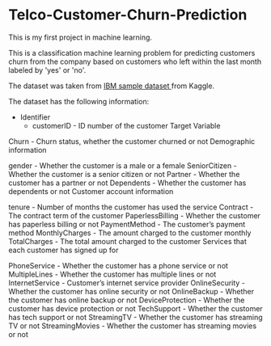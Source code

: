 # Telco-Customer-Churn-Prediction


This is my first project in machine learning.

This is a classification machine learning problem for predicting customers churn from the company based on customers who left within the last month labeled by 'yes' or 'no'.

The dataset was taken from <a href="https://www.kaggle.com/datasets/blastchar/telco-customer-churn"> IBM sample dataset </a> from Kaggle.

The dataset has the following information:

 - Identifier
    - customerID - ID number of the customer
Target Variable

Churn - Churn status, whether the customer churned or not
Demographic information

gender - Whether the customer is a male or a female
SeniorCitizen - Whether the customer is a senior citizen or not
Partner - Whether the customer has a partner or not
Dependents - Whether the customer has dependents or not
Customer account information

tenure - Number of months the customer has used the service
Contract - The contract term of the customer
PaperlessBilling - Whether the customer has paperless billing or not
PaymentMethod - The customer’s payment method
MonthlyCharges - The amount charged to the customer monthly
TotalCharges - The total amount charged to the customer
Services that each customer has signed up for

PhoneService - Whether the customer has a phone service or not
MultipleLines - Whether the customer has multiple lines or not
InternetService - Customer’s internet service provider
OnlineSecurity - Whether the customer has online security or not
OnlineBackup - Whether the customer has online backup or not
DeviceProtection - Whether the customer has device protection or not
TechSupport - Whether the customer has tech support or not
StreamingTV - Whether the customer has streaming TV or not
StreamingMovies - Whether the customer has streaming movies or not

